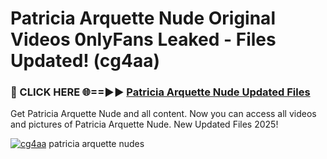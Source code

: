 # Patricia Arquette Nude Original Videos 0nlyFans Leaked - Files Updated! (cg4aa)

<h3>🔴 CLICK HERE 🌐==►► <a href="https://tinyurl.com/yrmya6cz" rel="nofollow">Patricia Arquette Nude Updated Files</a></h3>

Get Patricia Arquette Nude and all content. Now you can access all videos and pictures of Patricia Arquette Nude. New Updated Files 2025!

[![cg4aa](https://i.imgur.com/FMdXYCs.gif)](https://tinyurl.com/yrmya6cz)
patricia arquette nudes